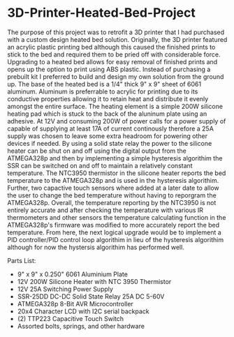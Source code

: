 # 3D-Printer-Heated-Bed-Project

The purpose of this project was to retrofit a 3D printer that I had purchased with a custom design heated bed solution. Originally, the 3D printer featured an acrylic plastic printing bed although this caused the finished prints to stick to the bed and required them to be pried off with considerable force. Upgrading to a heated bed allows for easy removal of finished prints and opens up the option to print using ABS plastic. Instead of purchasing a prebuilt kit I preferred to build and design my own solution from the ground up. The base of the heated bed is a 1/4" thick  9" x 9" sheet of 6061 aluminum. Aluminum is preferrable to acrylic for printing due to its conductive properties allowing it to retain heat and distribute it evenly amongst the entire surface. The heating element is a simple 200W silicone heating pad which is stuck to the back of the aluninum plate using an adhesive. At 12V and consuming 200W of power calls for a power supply of capable of supplying at least 17A of current continously therefore a 25A supply was chosen to leave some extra headroom for powering other devices if needed. By using a solid state relay the power to the silicone heater can be shut on and off using the digital output from the ATMEGA328p and then by implementing a simple hysteresis algorithim the SSR can be switched on and off to maintain a relatively constant temperature. The NTC3950 thermistor in the silicone heater reports the bed temperature to the ATMEGA328p and is used in the hysteresis algorithim. Further, two capactive touch sensors where added at a later date to allow the user to change the bed temperature without having to reporgram the ATMEGA328p. Overall, the temperature reporting by the NTC3950 is not entirely accurate and after checking the temperature with various IR thermometers and other sensors the temperature calculating function in the ATMEGA328p's firmware was modified to more accurately report the bed temperature. From here, the next logical upgrade would be to implement a PID controller/PID control loop algorithim in lieu of the hysteresis algorithim although for now the hystersis algorithim has performed well. 


Parts List:
  - 9" x 9" x 0.250" 6061 Aluminium Plate
  - 12V 200W Silicone Heater with NTC 3950 Thermistor
  - 12V 25A Switching Power Supply
  - SSR-25DD DC-DC Solid State Relay 25A DC 5-60V
  - ATMEGA328p 8-Bit AVR Microcontroller
  - 20x4 Character LCD with I2C serial backpack
  - (2) TTP223 Capacitive Touch Switch
  - Assorted bolts, springs, and other hardware
